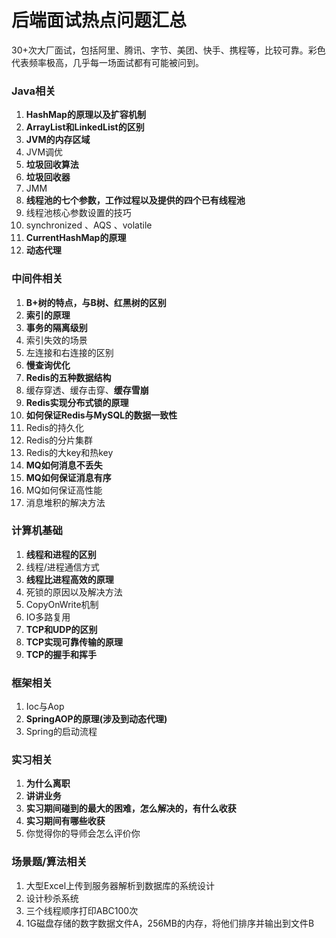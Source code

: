 # 后端面试热点问题汇总

30+次大厂面试，包括阿里、腾讯、字节、美团、快手、携程等，比较可靠。彩色代表频率极高，几乎每一场面试都有可能被问到。

### Java相关

1. **HashMap的原理以及扩容机制**
2. **ArrayList和LinkedList的区别**
3. **JVM的内存区域**
4. JVM调优
5. **垃圾回收算法**
6. **垃圾回收器**
7. JMM
8. **线程池的七个参数，工作过程以及提供的四个已有线程池**
9. 线程池核心参数设置的技巧
10. synchronized 、AQS 、volatile
11. **CurrentHashMap的原理**
12. **动态代理**

### 中间件相关

1. **B+树的特点，与B树、红黑树的区别**
2. **索引的原理**
3. **事务的隔离级别**
4. 索引失效的场景
5. 左连接和右连接的区别
6. **慢查询优化**
7. **Redis的五种数据结构**
8. 缓存穿透、缓存击穿、**缓存雪崩**
9. **Redis实现分布式锁的原理**
10. **如何保证Redis与MySQL的数据一致性**
11. Redis的持久化
12. Redis的分片集群
13. Redis的大key和热key
14. **MQ如何消息不丢失**
15. **MQ如何保证消息有序**
16. MQ如何保证高性能
17. 消息堆积的解决方法

### 计算机基础

1. **线程和进程的区别**
2. 线程/进程通信方式
3. **线程比进程高效的原理**
4. 死锁的原因以及解决方法
5. CopyOnWrite机制
6. IO多路复用
7. **TCP和UDP的区别**
8. **TCP实现可靠传输的原理**
9. **TCP的握手和挥手**

### 框架相关

1. Ioc与Aop
2. **SpringAOP的原理(涉及到动态代理)**
3. Spring的启动流程

### 实习相关

1. **为什么离职**
2. **讲讲业务**
3. **实习期间碰到的最大的困难，怎么解决的，有什么收获**
4. **实习期间有哪些收获**
5. 你觉得你的导师会怎么评价你

### 场景题/算法相关

1. 大型Excel上传到服务器解析到数据库的系统设计
2. 设计秒杀系统
3. 三个线程顺序打印ABC100次
4. 1G磁盘存储的数字数据文件A，256MB的内存，将他们排序并输出到文件B